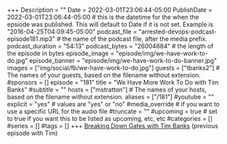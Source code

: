 +++
Description = ""
Date = 2022-03-01T23:06:44-05:00
PublishDate = 2022-03-01T23:06:44-05:00 # this is the datetime for the when the epsiode was published. This will default to Date if it is not set. Example is "2016-04-25T04:09:45-05:00"
podcast_file = "arrested-devops-podcast-episode181.mp3" # the name of the podcast file, after the media prefix.
podcast_duration = "54:13"
podcast_bytes = "26004684" # the length of the episode in bytes
episode_image = "episode/img/we-have-work-to-do.jpg"
episode_banner = "episode/img/we-have-work-to-do-banner.jpg"
images = ["img/social/fb/we-have-work-to-do.jpg"]
guests = ["tbanks2"] # The names of your guests, based on the filename without extension.
#sponsors = []
episode = "181"
title = "We Have More Work To Do with Tim Banks"
#subtitle = ""
hosts = ["mstratton"] # The names of your hosts, based on the filename without extension.
aliases = ["/181"]
#youtube = ""
explicit = "yes" # values are "yes" or "no"
#media_override # if you want to use a specific URL for the audio file
#truncate = ""
#upcoming = true # set to true if you want this to be listed as upcoming, etc, etc
#categories = []
#series = []
#tags = []
+++
[Breaking Down Gates with Tim Banks](https://www.arresteddevops.com/breaking-down-gates/) (previous episode with Tim)